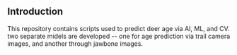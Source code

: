 ## Introduction

This repository contains scripts used to predict deer age via AI, ML, and CV. two separate midels are developed -- one for age prediction via trail camera images, and another through jawbone images.
